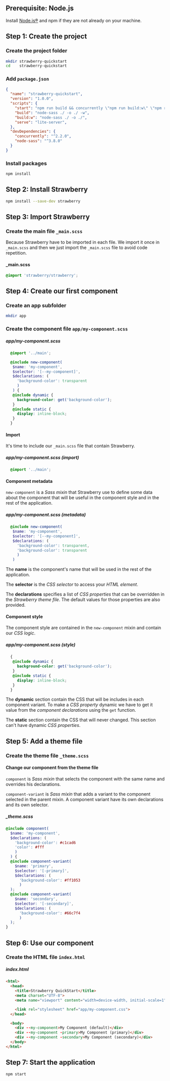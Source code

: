 <!--
  - ======
  - Prerequisites
  - ======
 -->

## Prerequisite: Node.js

Install [Node.js®](https://nodejs.org/en/download/) and npm if they are not already on your machine.

<!--
  - ======
  - Step 1
  - ======
 -->

## Step 1: Create the project

### Create the project folder

```bash
mkdir strawberry-quickstart
cd    strawberry-quickstart
```

### Add `package.json`

```json
{
  "name": "strawberry-quickstart",
  "version": "1.0.0",
  "scripts": {
    "start": "npm run build && concurrently \"npm run build:w\" \"npm run serve\" ",
    "build": "node-sass ./ -o ./ -w",
    "build:w": "node-sass ./ -o ./",
    "serve": "lite-server",
  },
  "devDependencies": {
    "concurrently": "^2.2.0",
    "node-sass": "^3.8.0"
  }
}
```

### Install packages

```bash
npm install
```

<!--
  - ======
  - Step 2
  - ======
 -->

## Step 2: Install Strawberry

```bash
npm install --save-dev strawberry
```

<!--
  - ======
  - Step 3
  - ======
 -->

## Step 3: Import Strawberry

### Create the main file `_main.scss`

Because Strawberry have to be imported in each file. We import it once in `_main.scss` and then we just import the `_main.scss` file to avoid code repetition.

#### _main.scss
```scss
@import 'strawberry/strawberry';
```

<!--
  - ======
  - Step 4
  - ======
 -->

## Step 4: Create our first component

### Create an app subfolder

```bash
mkdir app
```

### Create the component file `app/my-component.scss`

##### app/my-component.scss
```scss
  @import '../main';

  @include new-component(
   $name: 'my-component', 
   $selector: '[--my-component]', 
   $declarations: (
     'background-color': transparent
     )
   ) { 
   @include dynamic {
     background-color: get('background-color');
   }
   @include static {
     display: inline-block;
   }
  } 
```

#### Import

It's time to include our `_main.scss` file that contain Strawberry.

##### app/my-component.scss (import)
```scss
  @import '../main';
```

#### Component metadata

`new-component` is a *Sass mixin* that Strawberry use to define some data about the component that will be useful in the component style and in the rest of the application. 

##### app/my-component.scss (metadata)
```scss
  @include new-component(
   $name: 'my-component', 
   $selector: '[--my-component]', 
   $declarations: (
     'background-color': transparent,
     'background-color': transparent
     )
   )
```

The **name** is the component's name that will be used in the rest of the application.

The **selector** is the *CSS selector* to access your *HTML element*.

The **declarations** specifies a list of *CSS properties* that can be overridden in the *Strawberry theme file*. The default values for those properties are also provided.

#### Component style

The component style are contained in the `new-component` mixin and contain our *CSS logic*.

##### app/my-component.scss (style)
```scss
  { 
   @include dynamic {
     background-color: get('background-color');
   }
   @include static {
     display: inline-block;
   }
  }
```

The **dynamic** section contain the CSS that will be includes in each component variant. To make a *CSS property* dynamic we have to get it value from the *component declarations* using the `get` function.

The **static** section contain the CSS that will never changed. This section can't have dynamic *CSS properties*.

<!--
  - ======
  - Step 5
  - ======
 -->

## Step 5: Add a theme file

### Create the theme file `_theme.scss`

#### Change our component from the theme file

`component` is *Sass mixin* that selects the component with the same name and overrides his declarations.

`component-variant` is *Sass mixin* that adds a variant to the component selected in the parent mixin. A component variant have its own declarations and its own selector.

##### _theme.scss
```scss
@include component(
  $name: 'my-component',
  $declarations: (
    'background-color': #c1cad6 
    'color': #fff 
    )
  ) {
  @include component-variant(
    $name: 'primary',
    $selector: '[-primary]',
    $declarations: (
      'background-color': #ff1053 
      )
  );
  @include component-variant(
    $name: 'secondary',
    $selector: '[-secondary]',
    $declarations: (
      'background-color': #66c7f4 
      )
  );
}
```

<!--
  - ======
  - Step 6
  - ======
 -->

## Step 6: Use our component

### Create the HTML file `index.html`

##### index.html
```html
<html>
  <head>
    <title>Strawberry QuickStart</title>
    <meta charset="UTF-8">
    <meta name="viewport" content="width=device-width, initial-scale=1">

    <link rel="stylesheet" href="app/my-component.css">
  </head>

  <body>
    <div --my-component>My Component (default)</div>
    <div --my-component -primary>My Component (primary)</div>
    <div --my-component -secondary>My Component (secondary)</div>
  </body>
</html>
```

<!--
  - ======
  - Step 7
  - ======
 -->

## Step 7: Start the application

```bash
npm start
```
